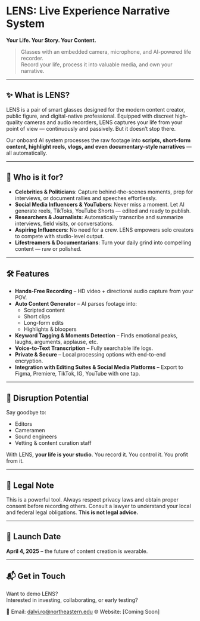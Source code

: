 # **LENS: Live Experience Narrative System**  
**Your Life. Your Story. Your Content.**

> Glasses with an embedded camera, microphone, and AI-powered life recorder.  
> Record your life, process it into valuable media, and own your narrative.

---

## ✨ What is LENS?

LENS is a pair of smart glasses designed for the modern content creator, public figure, and digital-native professional. Equipped with discreet high-quality cameras and audio recorders, LENS captures your life from your point of view — continuously and passively. But it doesn’t stop there.

Our onboard AI system processes the raw footage into **scripts, short-form content, highlight reels, vlogs, and even documentary-style narratives** — all automatically.

---

## 🎯 Who is it for?

- **Celebrities & Politicians**: Capture behind-the-scenes moments, prep for interviews, or document rallies and speeches effortlessly.
- **Social Media Influencers & YouTubers**: Never miss a moment. Let AI generate reels, TikToks, YouTube Shorts — edited and ready to publish.
- **Researchers & Journalists**: Automatically transcribe and summarize interviews, field visits, or conversations.
- **Aspiring Influencers**: No need for a crew. LENS empowers solo creators to compete with studio-level output.
- **Lifestreamers & Documentarians**: Turn your daily grind into compelling content — raw or polished.

---

## 🛠️ Features

- **Hands-Free Recording** – HD video + directional audio capture from your POV.
- **Auto Content Generator** – AI parses footage into:
  - Scripted content
  - Short clips
  - Long-form edits
  - Highlights & bloopers
- **Keyword Tagging & Moments Detection** – Finds emotional peaks, laughs, arguments, applause, etc.
- **Voice-to-Text Transcription** – Fully searchable life logs.
- **Private & Secure** – Local processing options with end-to-end encryption.
- **Integration with Editing Suites & Social Media Platforms** – Export to Figma, Premiere, TikTok, IG, YouTube with one tap.

---

## 💼 Disruption Potential

Say goodbye to:
- Editors
- Cameramen
- Sound engineers
- Vetting & content curation staff

With LENS, **your life is your studio**. You record it. You control it. You profit from it.

---

## 🚨 Legal Note

This is a powerful tool. Always respect privacy laws and obtain proper consent before recording others. Consult a lawyer to understand your local and federal legal obligations. **This is not legal advice.**

---

## 📅 Launch Date

**April 4, 2025** – the future of content creation is wearable.

---

## 📬 Get in Touch

Want to demo LENS?  
Interested in investing, collaborating, or early testing?

📩 Email: dalvi.ro@northeastern.edu
🌐 Website: [Coming Soon]
